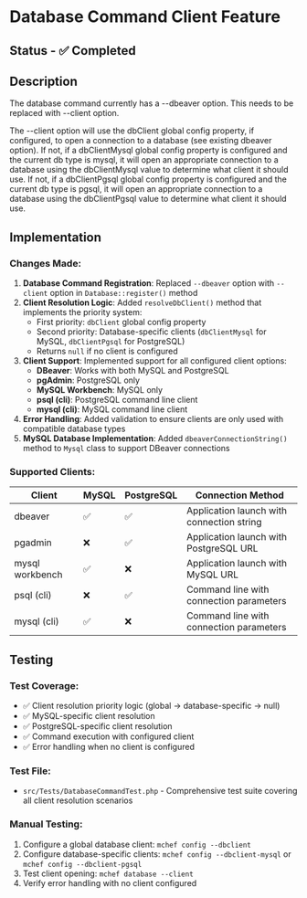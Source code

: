 # Database Command Client Feature

## Status - ✅ Completed

## Description

The database command currently has a --dbeaver option. This needs to be replaced with --client option.

The --client option will use the dbClient global config property, if configured, to open a connection to a database (see existing dbeaver option). If not, if a dbClientMysql global config property is configured and the current db type is mysql, it will open an appropriate connection to a database using the dbClientMysql value to determine what client it should use. If not, if a dbClientPgsql global config property is configured and the current db type is pgsql, it will open an appropriate connection to a database using the dbClientPgsql value to determine what client it should use.

## Implementation

### Changes Made:

1. **Database Command Registration**: Replaced `--dbeaver` option with `--client` option in `Database::register()` method
2. **Client Resolution Logic**: Added `resolveDbClient()` method that implements the priority system:
   - First priority: `dbClient` global config property
   - Second priority: Database-specific clients (`dbClientMysql` for MySQL, `dbClientPgsql` for PostgreSQL)
   - Returns `null` if no client is configured
3. **Client Support**: Implemented support for all configured client options:
   - **DBeaver**: Works with both MySQL and PostgreSQL
   - **pgAdmin**: PostgreSQL only
   - **MySQL Workbench**: MySQL only  
   - **psql (cli)**: PostgreSQL command line client
   - **mysql (cli)**: MySQL command line client
4. **Error Handling**: Added validation to ensure clients are only used with compatible database types
5. **MySQL Database Implementation**: Added `dbeaverConnectionString()` method to `Mysql` class to support DBeaver connections

### Supported Clients:

| Client | MySQL | PostgreSQL | Connection Method |
|--------|--------|------------|-------------------|
| dbeaver | ✅ | ✅ | Application launch with connection string |
| pgadmin | ❌ | ✅ | Application launch with PostgreSQL URL |
| mysql workbench | ✅ | ❌ | Application launch with MySQL URL |
| psql (cli) | ❌ | ✅ | Command line with connection parameters |
| mysql (cli) | ✅ | ❌ | Command line with connection parameters |

## Testing

### Test Coverage:
- ✅ Client resolution priority logic (global → database-specific → null)
- ✅ MySQL-specific client resolution
- ✅ PostgreSQL-specific client resolution  
- ✅ Command execution with configured client
- ✅ Error handling when no client is configured

### Test File:
- `src/Tests/DatabaseCommandTest.php` - Comprehensive test suite covering all client resolution scenarios

### Manual Testing:
1. Configure a global database client: `mchef config --dbclient`
2. Configure database-specific clients: `mchef config --dbclient-mysql` or `mchef config --dbclient-pgsql`
3. Test client opening: `mchef database --client`
4. Verify error handling with no client configured
